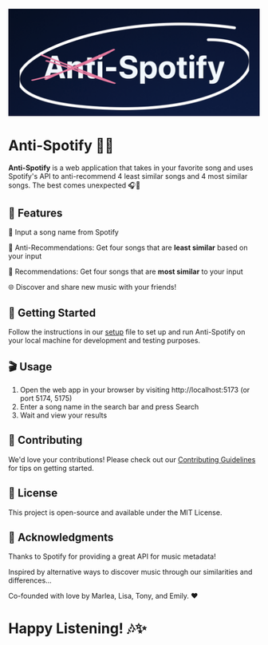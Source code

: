 ![Text reading Anti-Spotify, with a red X on "Anti"](frontend/logo.png)

# Anti-Spotify 🚫🎶

**Anti-Spotify** is a web application that takes in your favorite song and uses Spotify's API to anti-recommend 4 least similar songs and 4 most similar songs. The best comes unexpected 🎧💫

## 🌟 Features

🎵 Input a song name from Spotify

🔀 Anti-Recommendations: Get four songs that are **least similar** based on your input

💖 Recommendations: Get four songs that are **most similar** to your input

🌐 Discover and share new music with your friends!

## 🚀 Getting Started

Follow the instructions in our [setup](https://github.com/MarleaM/Anti-Spotify/blob/484ba0c29a766bf823fbb6bdaec3b3e47feaaa38/resources/documentation/setup.md) file to set up and run Anti-Spotify on your local machine for development and testing purposes.

## 🎬 Usage
1. Open the web app in your browser by visiting http://localhost:5173 (or port 5174, 5175)
2. Enter a song name in the search bar and press Search
3. Wait and view your results

## 🤝 Contributing
We'd love your contributions! Please check out our [Contributing Guidelines](https://github.com/MarleaM/Anti-Spotify/blob/484ba0c29a766bf823fbb6bdaec3b3e47feaaa38/resources/documentation/contributing.md) for tips on getting started.

## 📜 License
This project is open-source and available under the MIT License.

## 🙏 Acknowledgments
Thanks to Spotify for providing a great API for music metadata!

Inspired by alternative ways to discover music through our similarities and differences...

Co-founded with love by Marlea, Lisa, Tony, and Emily. ❤️

# Happy Listening! 🎶✨
